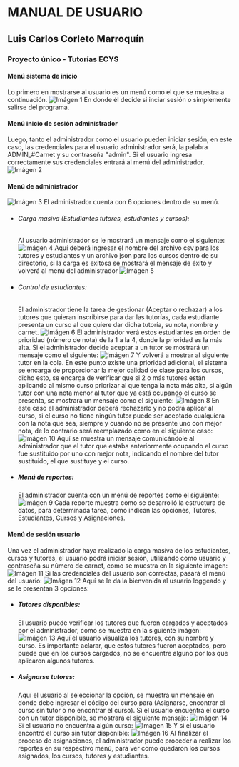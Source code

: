 # MANUAL DE USUARIO
## Luis Carlos Corleto Marroquín
### Proyecto único - Tutorías ECYS
#### Menú sistema de inicio
Lo primero en mostrarse al usuario es un menú como el que se muestra a continuación.
![Imágen 1](Images/Imágen%201.jpeg)
En donde él decide si inciar sesión o simplemente salirse del programa.
#### Menú inicio de sesión administrador
Luego, tanto el administrador como el usuario pueden iniciar sesión, en este caso, las credenciales para el usuario administrador será, la palabra ADMIN_#Carnet y su contraseña "admin". Si el usuario ingresa correctamente sus credenciales entrará al menú del administrador.
![Imágen 2](Images/Imágen%202.jpeg)
#### Menú de administrador
![Imágen 3](Images/Imágen%203.jpeg)
El administrador cuenta con 6 opciones dentro de su menú.
* ###### Carga masiva (Estudiantes tutores, estudiantes y cursos):
  Al usuario administrador se le mostrará un mensaje como el siguiente:
  ![Imágen 4](Images/Imágen%204.jpeg)
  Aquí deberá ingresar el nombre del archivo csv para los tutores y estudiantes y un archivo json para los cursos dentro de su directorio, si la carga es exitosa se mostrará el mensaje de éxito y volverá al menú del administrador
  ![Imágen 5](Images/Imágen%205.jpeg)
* ###### Control de estudiantes:
  El administrador tiene la tarea de gestionar (Aceptar o rechazar) a los tutores que quieran inscribirse para dar las tutorías, cada estudiante presenta un curso al que quiere dar dicha tutoría, su nota, nombre y carnet.
  ![Imágen 6](Images/Imágen%206.jpeg)
  El administrador verá estos estudiantes en orden de prioridad (número de nota) de la 1 a la 4, donde la prioridad es la más alta.
  Si el administrador decide aceptar a un tutor se mostrará un mensaje como el siguiente:
  ![Imágen 7](Images/Imágen%207.jpeg)
  Y volverá a mostrar al siguiente tutor en la cola.
  En este punto existe una prioridad adicional, el sistema se encarga de proporcionar la mejor calidad de clase para los cursos, dicho esto, se encarga de verificar que si 2 o más tutores están aplicando al mismo curso priorizar al que tenga la nota más alta, si algún tutor con una nota menor al tutor que ya está ocupando el curso se presenta, se mostrará un mensaje como el siguiente:
  ![Imágen 8](Images/Imágen%208.jpeg)
  En este caso el administrador deberá rechazarlo y no podrá aplicar al curso, si el curso no tiene ningún tutor puede ser aceptado cualquiera con la nota que sea, siempre y cuando no se presente uno con mejor nota, de lo contrario será reemplazado como en el siguiente caso:
  ![Imágen 10](Images/Imágen%2010.jpeg)
  Aquí se muestra un mensaje comunicándole al administrador que el tutor que estaba anteriormente ocupando el curso fue sustituido por uno con mejor nota, indicando el nombre del tutor sustituido, el que sustituye y el curso.
* ##### Menú de reportes:
  El administrador cuenta con un menú de reportes como el siguiente:
  ![Imágen 9](Images/Imágen%209.jpeg)
  Cada reporte muestra como se desarrolló la estructura de datos, para determinada tarea, como indican las opciones, Tutores, Estudiantes, Cursos y Asignaciones.
#### Menú de sesión usuario
Una vez el administrador haya realizado la carga masiva de los estudiantes, cursos y tutores, el usuario podrá iniciar sesión, utilizando como usuario y contraseña su número de carnet, como se muestra en la siguiente imágen:
![Imágen 11](Images/Imágen%2011.jpeg)
Si las credenciales del usuario son correctas, pasará el menú del usuario:
![Imágen 12](Images/Imágen%2012.jpeg)
Aquí se le da la bienvenida al usuario loggeado y se le presentan 3 opciones:
* ##### Tutores disponibles:
  El usuario puede verificar los tutores que fueron cargados y aceptados por el administrador, como se muestra en la siguiente imágen:
  ![Imágen 13](Images/Imágen%2013.jpeg)
  Aquí el usuario visualiza los tutores, con su nombre y curso.
  Es importante aclarar, que estos tutores fueron aceptados, pero puede que en los cursos cargados, no se encuentre alguno por los que aplicaron algunos tutores.
* ##### Asignarse tutores:
  Aquí el usuario al seleccionar la opción, se muestra un mensaje en donde debe ingresar el código del curso para (Asignarse, encontrar el curso sin tutor o no encontrar el curso).
  Si el usuario encuentra el curso con un tutor disponible, se mostrará el siguiente mensaje:
  ![Imágen 14](Images/Imágen%2014.jpeg)
  Si el usuario no encuentra algún curso:
  ![Imágen 15](Images/Imágen%2015.jpeg)
  Y si el usuario encontró el curso sin tutor disponible:
  ![Imágen 16](Images/Imágen%2016.jpeg)
Al finalizar el proceso de asignaciones, el administrador puede proceder a realizar los reportes en su respectivo menú, para ver como quedaron los cursos asignados, los cursos, tutores y estudiantes.
